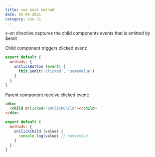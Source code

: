 ```yaml
---
title: vue emit method
date: 05-04-2021
category: Vue Js
---
```


v-on directive captures the child components events that is emitted by $emit


Child component triggers clicked event:
```js
export default {
  methods: {
    onClickButton (event) {
      this.$emit('clicked', 'someValue')
    }
  }
}
```

Parent component receive clicked event:
```html
<div>
  <child @clicked="onClickChild"></child>
</div>

```

```js
export default {
  methods: {
    onClickChild (value) {
      console.log(value) // someValue
    }
  }
}
```

